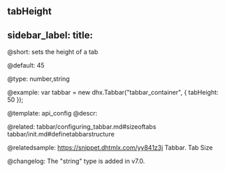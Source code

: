 tabHeight
---
sidebar_label: 
title: 
---          

@short: 
sets the height of a tab


@default:
45


@type: number,string

@example: 
var tabbar = new dhx.Tabbar("tabbar_container", {
    tabHeight: 50
});


@template:	api_config
@descr: 

@related: tabbar/configuring_tabbar.md#sizeoftabs
tabbar/init.md#definetabbarstructure

@relatedsample: https://snippet.dhtmlx.com/yy841z3j	Tabbar. Tab Size

@changelog:
The "string" type is added in v7.0.